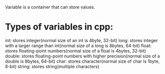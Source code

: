 Variable is a container that can store values.

# Types of variables in cpp:

int: stores integer(normal size of an int is 4byte, 32-bit)
long: stores integer with a larger range than int(normal size of a long is 8bytes, 64-bit)
float: stores floating-point numbers(normal size of a float is 4bytes, 32-bit)
double: stores floating-point numbers with higher precision(normal size of a double is 8bytes, 64-bit)
char: stores character(normal size of char is 1byte, 8-bit)
string: stores string(multiple characters)
